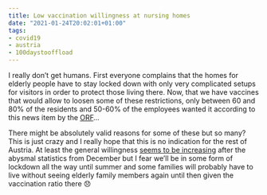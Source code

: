 ```yaml
---
title: Low vaccination willingness at nursing homes
date: "2021-01-24T20:02:01+01:00"
tags:
- covid19
- austria
- 100daystooffload
---
```


I really don’t get humans. First everyone complains that the homes for elderly people have to stay locked down with only very complicated setups for visitors in order to protect those living there. Now, that we have vaccines that would allow to loosen some of these restrictions, only between 60 and 80% of the residents and 50-60% of the employees wanted it according to this news item by the [ORF](https://orf.at//stories/3198702/)…

There might be absolutely valid reasons for some of these but so many? This is just crazy and I really hope that this is no indication for the rest of Austria. At least the general willingness [seems to be increasing](https://www.tt.com/artikel/30775163/anschober-impfbereitschaft-in-oesterreich-steigt-weiter) after the abysmal statistics from December but I fear we’ll be in some form of lockdown all the way until summer and some families will probably have to live without seeing elderly family members again until then given the vaccination ratio there 😞

